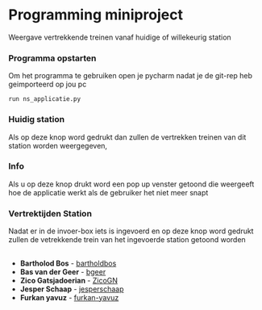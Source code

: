 # Programming miniproject

Weergave vertrekkende treinen vanaf huidige of willekeurig station


### Programma opstarten

Om het programma te gebruiken open je pycharm nadat je de git-rep heb geimporteerd op jou pc

```
run ns_applicatie.py
```

### Huidig station

Als  op deze knop word gedrukt dan zullen de vertrekken treinen van dit station worden weergegeven,

### Info

Als u op deze knop drukt word een pop up venster getoond die weergeeft hoe de applicatie werkt als de gebruiker het niet meer snapt

### Vertrektijden Station

Nadat er in de invoer-box iets is ingevoerd en op deze knop word gedrukt zullen de vetrekkende trein van het ingevoerde station getoond worden


## 

* **Bartholod Bos** -  [bartholdbos](https://github.com/bartholdbos)
* **Bas van der Geer** -  [bgeer](https://github.com/bgeer)
* **Zico Gatsjadoerian** - [ZicoGN](https://github.com/ZicoGN)
* **Jesper Schaap** -  [jesperschaap](https://github.com/jesperschaap)
* **Furkan yavuz** -  [furkan-yavuz](https://github.com/furkan-yavuz)

